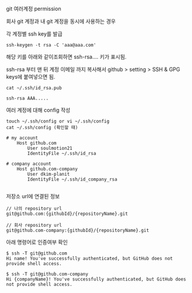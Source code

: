 git 여러계정 permission

회사 git 계정과 내 git 계정을 동시에 사용하는 경우

각 계정별 ssh key를 발급

```shell
ssh-keygen -t rsa -C 'aaa@aaa.com'
```



해당 키를 아래와 같이조회하면 ssh-rsa.... 키가 표시됨.

ssh-rsa 부터 맨 뒤 계정 이메일 까지 복사해서 github > setting > SSH & GPG keys에 붙여넣으면 됨.

```shell
cat ~/.ssh/id_rsa.pub

ssh-rsa AAA.....
```



여러 계정에 대해 config 작성

```shell
touch ~/.ssh/config or vi ~/.ssh/config
cat ~/.ssh/config (확인할 때) 

# my account 
	Host github.com 
		User soulmotion21 
		IdentityFile ~/.ssh/id_rsa
	
# company account 
	Host github.com-company 
		User dkim-planit 
		IdentityFile ~/.ssh/id_company_rsa
		
```



저장소 url에 연결된 정보

```shell
// 나의 repository url 
git@github.com:{githubId}/{repositoryName}.git 

// 회사 repository url 
git@github.com-company:{githubId}/{repositoryName}.git

```



아래 명령어로 인증여부 확인

```shell
$ ssh -T git@github.com 
Hi name! You've successfully authenticated, but GitHub does not provide shell access. 

$ ssh -T git@github.com-company 
Hi {companyName}! You've successfully authenticated, but GitHub does not provide shell access.

```
